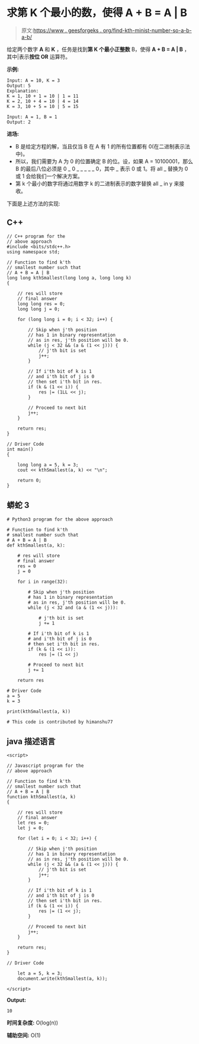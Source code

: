 # 求第 K 个最小的数，使得 A + B = A | B

> 原文:[https://www . geesforgeks . org/find-kth-minist-number-so-a-b-a-b/](https://www.geeksforgeeks.org/find-kth-smallest-number-such-that-a-b-a-b/)

给定两个数字 **A** 和 **K** ，任务是找到**第 K 个最小正整数** B，使得 **A + B = A | B** ，其中|表示**按位 OR** 运算符。

**示例:**

```
Input: A = 10, K = 3
Output: 5
Explanation:
K = 1, 10 + 1 = 10 | 1 = 11
K = 2, 10 + 4 = 10 | 4 = 14
K = 3, 10 + 5 = 10 | 5 = 15

Input: A = 1, B = 1
Output: 2 
```

**进场:**

*   B 是给定方程的解，当且仅当 B 在 A 有 1 的所有位置都有 0(在二进制表示法中)。
*   所以，我们需要为 A 为 0 的位置确定 B 的位。设，如果 A = 10100001，那么 B 的最后八位必须是 0 _ 0 _ _ _ _ _ 0，其中 _ 表示 0 或 1。将 all _ 替换为 0 或 1 会给我们一个解决方案。
*   第 k 个最小的数字将通过用数字 k 的二进制表示的数字替换 all _ in y 来接收。

下面是上述方法的实现:

## C++

```
// C++ program for the
// above approach
#include <bits/stdc++.h>
using namespace std;

// Function to find k'th
// smallest number such that
// A + B = A | B
long long kthSmallest(long long a, long long k)
{

    // res will store
    // final answer
    long long res = 0;
    long long j = 0;

    for (long long i = 0; i < 32; i++) {

        // Skip when j'th position
        // has 1 in binary representation
        // as in res, j'th position will be 0.
        while (j < 32 && (a & (1 << j))) {
            // j'th bit is set
            j++;
        }

        // If i'th bit of k is 1
        // and i'th bit of j is 0
        // then set i'th bit in res.
        if (k & (1 << i)) {
            res |= (1LL << j);
        }

        // Proceed to next bit
        j++;
    }

    return res;
}

// Driver Code
int main()
{

    long long a = 5, k = 3;
    cout << kthSmallest(a, k) << "\n";

    return 0;
}
```

## 蟒蛇 3

```
# Python3 program for the above approach

# Function to find k'th
# smallest number such that
# A + B = A | B
def kthSmallest(a, k):

    # res will store
    # final answer
    res = 0
    j = 0

    for i in range(32):

        # Skip when j'th position
        # has 1 in binary representation
        # as in res, j'th position will be 0.
        while (j < 32 and (a & (1 << j))):

            # j'th bit is set
            j += 1

        # If i'th bit of k is 1
        # and i'th bit of j is 0
        # then set i'th bit in res.
        if (k & (1 << i)):
            res |= (1 << j)

        # Proceed to next bit
        j += 1

    return res

# Driver Code
a = 5
k = 3

print(kthSmallest(a, k))

# This code is contributed by himanshu77
```

## java 描述语言

```
<script>

// Javascript program for the
// above approach

// Function to find k'th
// smallest number such that
// A + B = A | B
function kthSmallest(a, k)
{

    // res will store
    // final answer
    let res = 0;
    let j = 0;

    for (let i = 0; i < 32; i++) {

        // Skip when j'th position
        // has 1 in binary representation
        // as in res, j'th position will be 0.
        while (j < 32 && (a & (1 << j))) {
            // j'th bit is set
            j++;
        }

        // If i'th bit of k is 1
        // and i'th bit of j is 0
        // then set i'th bit in res.
        if (k & (1 << i)) {
            res |= (1 << j);
        }

        // Proceed to next bit
        j++;
    }

    return res;
}

// Driver Code

    let a = 5, k = 3;
    document.write(kthSmallest(a, k));

</script>
```

**Output:** 

```
10
```

**时间复杂度:** O(log(n))

**辅助空间:** O(1)